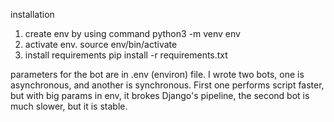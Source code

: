 installation 
1. create env by using command    python3 -m venv env  
2. activate env.   source env/bin/activate    
3. install requirements  pip install -r requirements.txt




parameters for the bot are in .env (environ) file. 
I wrote two bots, one is asynchronous, and another is synchronous.  First one performs script faster, but with big params in env, it brokes Django's pipeline,
the second bot is much slower, but it is stable.
